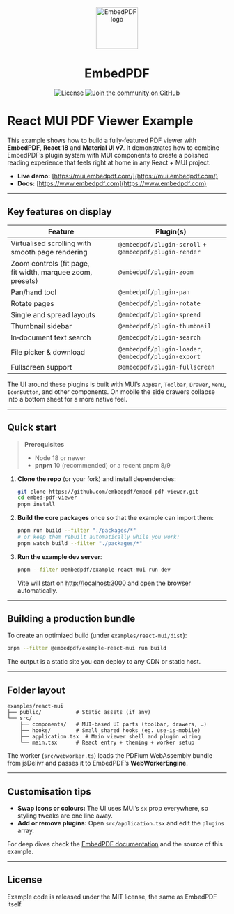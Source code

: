 <div align="center">
  <a href="https://www.embedpdf.com">
    <img alt="EmbedPDF logo" src="https://www.embedpdf.com/logo-192.png" height="96">
  </a>

  <h1>EmbedPDF</h1>

  <!-- Badges -->

<a href="https://github.com/embedpdf/embed-pdf-viewer/blob/main/LICENSE"><img alt="License" src="https://img.shields.io/npm/l/@embedpdf/pdfium.svg?style=for-the-badge&labelColor=000000"></a>
<a href="https://github.com/embedpdf/embed-pdf-viewer/discussions"><img alt="Join the community on GitHub" src="https://img.shields.io/badge/Join%20the%20community-blueviolet.svg?style=for-the-badge&labelColor=000000"></a>

</div>

# React MUI PDF Viewer Example

This example shows how to build a fully‑featured PDF viewer with **EmbedPDF**, **React 18** and **Material UI v7**. It demonstrates how to combine EmbedPDF’s plugin system with MUI components to create a polished reading experience that feels right at home in any React + MUI project.

- **Live demo:** [https://mui.embedpdf.com/](https://mui.embedpdf.com/)
- **Docs:** [https://www.embedpdf.com](https://www.embedpdf.com)

---

## Key features on display

| Feature                                                    | Plugin(s)                                             |
| ---------------------------------------------------------- | ----------------------------------------------------- |
| Virtualised scrolling with smooth page rendering           | `@embedpdf/plugin-scroll` + `@embedpdf/plugin-render` |
| Zoom controls (fit page, fit width, marquee zoom, presets) | `@embedpdf/plugin-zoom`                               |
| Pan/hand tool                                              | `@embedpdf/plugin-pan`                                |
| Rotate pages                                               | `@embedpdf/plugin-rotate`                             |
| Single and spread layouts                                  | `@embedpdf/plugin-spread`                             |
| Thumbnail sidebar                                          | `@embedpdf/plugin-thumbnail`                          |
| In‑document text search                                    | `@embedpdf/plugin-search`                             |
| File picker & download                                     | `@embedpdf/plugin-loader`, `@embedpdf/plugin-export`  |
| Fullscreen support                                         | `@embedpdf/plugin-fullscreen`                         |

The UI around these plugins is built with MUI’s `AppBar`, `Toolbar`, `Drawer`, `Menu`, `IconButton`, and other components. On mobile the side drawers collapse into a bottom sheet for a more native feel.

---

## Quick start

> **Prerequisites**
>
> - Node 18 or newer
> - **pnpm** 10 (recommended) or a recent pnpm 8/9

1. **Clone the repo** (or your fork) and install dependencies:

   ```bash
   git clone https://github.com/embedpdf/embed-pdf-viewer.git
   cd embed-pdf-viewer
   pnpm install
   ```

2. **Build the core packages** once so that the example can import them:

   ```bash
   pnpm run build --filter "./packages/*"
   # or keep them rebuilt automatically while you work:
   pnpm watch build --filter "./packages/*"
   ```

3. **Run the example dev server**:

   ```bash
   pnpm --filter @embedpdf/example-react-mui run dev
   ```

   Vite will start on [http://localhost:3000](http://localhost:3000) and open the browser automatically.

---

## Building a production bundle

To create an optimized build (under `examples/react-mui/dist`):

```bash
pnpm --filter @embedpdf/example-react-mui run build
```

The output is a static site you can deploy to any CDN or static host.

---

## Folder layout

```
examples/react-mui
├── public/           # Static assets (if any)
└── src/
    ├── components/   # MUI‑based UI parts (toolbar, drawers, …)
    ├── hooks/        # Small shared hooks (eg. use‑is‑mobile)
    ├── application.tsx  # Main viewer shell and plugin wiring
    └── main.tsx      # React entry + theming + worker setup
```

The worker (`src/webworker.ts`) loads the PDFium WebAssembly bundle from jsDelivr and passes it to EmbedPDF’s **WebWorkerEngine**.

---

## Customisation tips

- **Swap icons or colours:** The UI uses MUI’s `sx` prop everywhere, so styling tweaks are one line away.
- **Add or remove plugins:** Open `src/application.tsx` and edit the `plugins` array.

For deep dives check the [EmbedPDF documentation](https://www.embedpdf.com) and the source of this example.

---

## License

Example code is released under the MIT license, the same as EmbedPDF itself.
